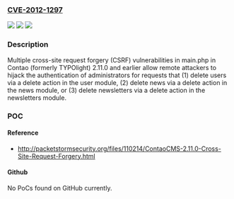 ### [CVE-2012-1297](https://cve.mitre.org/cgi-bin/cvename.cgi?name=CVE-2012-1297)
![](https://img.shields.io/static/v1?label=Product&message=n%2Fa&color=blue)
![](https://img.shields.io/static/v1?label=Version&message=n%2Fa&color=blue)
![](https://img.shields.io/static/v1?label=Vulnerability&message=n%2Fa&color=brighgreen)

### Description

Multiple cross-site request forgery (CSRF) vulnerabilities in main.php in Contao (formerly TYPOlight) 2.11.0 and earlier allow remote attackers to hijack the authentication of administrators for requests that (1) delete users via a delete action in the user module, (2) delete news via a delete action in the news module, or (3) delete newsletters via a delete action in the newsletters module.

### POC

#### Reference
- http://packetstormsecurity.org/files/110214/ContaoCMS-2.11.0-Cross-Site-Request-Forgery.html

#### Github
No PoCs found on GitHub currently.


